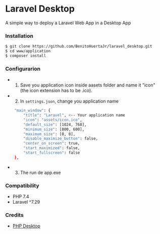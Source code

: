 # Laravel Desktop

A simple way to deploy a Laravel Web App in a Desktop App

### Installation

```sh
$ git clone https://github.com/BenitoHuertaJr/laravel_desktop.git
$ cd www/application
$ composer install
```
### Configurarion

- 1. Save you application icon inside aasets folder and name it "icon" (the icon extension has to be .ico). 

- 2. In `settings.json`, change you application name
```sh
    "main_window": {
        "title": "Laravel", <-- Your application name
        "icon": "assets/icon.ico",
        "default_size": [1024, 768],
        "minimum_size": [800, 600],
        "maximum_size": [0, 0],
        "disable_maximize_button": false,
        "center_on_screen": true,
        "start_maximized": false,
        "start_fullscreen": false
    },
```
- 3. The run de app.exe

### Compatibility
- PHP 7.4
- Laravel ^7.29

### Credits

- [PHP Desktop](https://github.com/cztomczak/phpdesktop)